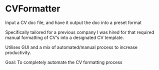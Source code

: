 # CVFormatter
Input a CV doc file, and have it output the doc into a preset format

Specifically tailored for a previous company I was hired for that required manual formatting of CV's into a designated CV template.

Utilises GUI and a mix of automated/manual process to increase productivity.

Goal: To completely automate the CV formatting process
